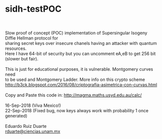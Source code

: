 # sidh-testPOC
<br><br>
Slow proof of concept (POC) implementation of Supersingular Isogeny Diffie Hellman protocol for<br>
sharing secret keys over insecure chanels having an attacker with quantum resources.<br>
Here I have 64-bit of security but you can uncomment eA,eB to get 256 bit (slower but fair).<br><br> This is just for educational purposes, it is vulnerable. Montgomery curves need<br>
to be used and Montgomery Ladder. More info on this crypto scheme <br>
http://b3ck.blogspot.com/2016/08/criptografia-asimetrica-con-curvas.html<br>
<br>
Copy and Paste this code in: http://magma.maths.usyd.edu.au/calc/<br><br>
16-Sep-2018 (Viva Mexico!)<br>
22-Sep-2018 (Fixed bug, now keys always work with probability 1 once generated)<br><br>
Eduardo Ruiz Duarte<br>
rduarte@ciencias.unam.mx<br>


